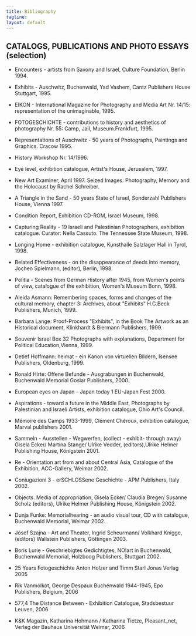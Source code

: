 ```yaml
---
title: Bibliography
tagline: 
layout: default
---
```


## CATALOGS, PUBLICATIONS AND PHOTO ESSAYS (selection)

- Encounters - artists from Saxony and Israel, Culture Foundation, Berlin 1994. 

- Exhibits - Auschwitz, Buchenwald, Yad Vashem, Cantz Publishers House Stuttgart, 1995. 

- EIKON - International Magazine for Photography and Media Art Nr. 14/15: representation of the unimaginable, 1995. 

- FOTOGESCHICHTE - contributions to history and aesthetics of photography Nr. 55: Camp, Jail, Museum.Frankfurt, 1995. 

- Representations of Auschwitz - 50 years of Photographs, Paintings and Graphics. Cracow 1995. 

- History Workshop Nr. 14/1996. 

- Eye level, exhibition catalogue, Artist's House, Jerusalem, 1997. 

- New Art Examiner, April 1997. Seized Images: Photography, Memory and the Holocaust by Rachel Schreiber. 

- A Triangle in the Sand - 50 years State of Israel, Sonderzahl Publishers House, Vienna 1997. 

- Condition Report, Exhibition CD-ROM, Israel Museum, 1998.  

- Capturing Reality - 19 Israeli and Palestinian Photographers, exhibition catalogue. Curator: Nella Cassuto. The Tennessee State Museum, 1998. 

- Longing Home - exhibition catalogue, Kunsthalle Salzlager Hall in Tyrol, 1998. 

- Belated Effectiveness - on the disappearance of deeds into memory, Jochen Spielmann, (editor), Berlin, 1998.  

- Politia - Scenes from German History after 1945, from Women's points of view, catalogue of the exhibition, Women's Museum Bonn, 1998.  

- Aleida Asmann: Remembering spaces, forms and changes of the cultural memory, chapter 3: Archives, about "Exhibits" H.C.Beck Publishers, Munich, 1999. 

- Barbara Lange: Proof-Process "Exhibits", in the Book The Artwork as an Historical document, Klinkhardt & Biermann Publishers, 1999. 

- Souvenir Israel Box 32 Photographs with explanations, Department for Political Education,Vienna, 1999. 

- Detlef Hoffmann: heimat - ein Kanon von virtuellen Bildern, Isensee Publishers, Oldenburg, 1999. 

- Ronald Hirte: Offene Befunde - Ausgrabungen in Buchenwald, Buchenwald Memorial Goslar Publishers, 2000. 

- European eyes on Japan - Japan today 1 EU-Japan Fest 2000. 

- Aspirations - toward a future in the Middle East, Photographs by Palestinian and Israeli Artists, exhibition catalogue, Ohio Art's Council. 

- Mémoire des Camps 1933-1999, Clément Chéroux, exhibition catalogue, Marval publishers 2001. 

- Sammeln - Ausstellen - Wegwerfen, (collect - exhibit- through away) Gisela Ecker/ Martina Stange/ Ulrike Vedder, (editors),Ulrike Helmer Publishing House, Königstein 2001. 

- Re - Orientation art from and about Central Asia, Catalogue of the Exhibition, ACC-Gallery, Weimar 2002. 

- Coniugazioni 3 - erSCHLOSSene Geschichte - APM Publishers, Italy 2002. 

- Objects. Media of appropriation, Gisela Ecker/ Claudia Breger/ Susanne Scholz (editors), Ulrike Helmer Publishing House, Königstein 2002. 

- Dunja Funke: Memorialhearing - an audio visual tour, CD with catalogue, Buchenwald Memorial, Weimar 2002. 

- Jósef Szajna - Art and Theater, Ingrid Scheurmann/ Volkhard Knigge, (editors) Wallstein Publishers, Göttingen 2003. 

- Boris Lurie - Geschriebigtes Gedichtigtes, NO!art in Buchenwald, Buchenwald Memorial, Holzboog Publishers, Stuttgart 2002. 

- 25 Years Fotogeschichte Anton Holzer and Timm Starl Jonas Verlag 2005 

- Rik Vanmolkot, George Despaux  Buchenwald 1944-1945, Epo Publishers, Belgium, 2006 

- 577,4 The Distance Between - Exhibition Catalogue, Stadsbestuur Leuven, 2006 

- K&K Magazin, Katharina Hohmann / Katharina Tietze, Pleasant_net, Verlag der Bauhaus Universität Weimar, 2006
